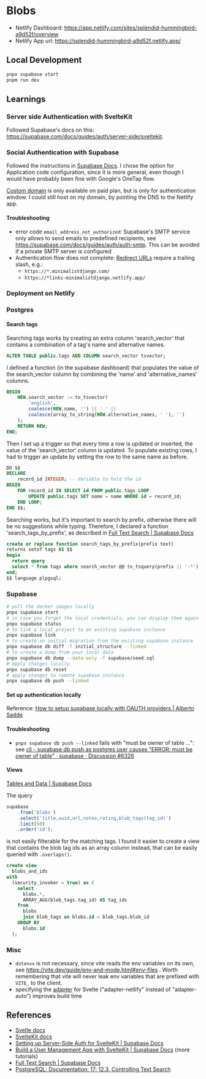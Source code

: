 # Blobs

- Netlify Dashboard: https://app.netlify.com/sites/splendid-hummingbird-a9d52f/overview
- Netlify App url: https://splendid-hummingbird-a9d52f.netlify.app/

## Local Development

```bash
pnpx supabase start
pnpm run dev
```

## Learnings

### Server side Authentication with SvelteKit

Followed Supabase's docs on this: https://supabase.com/docs/guides/auth/server-side/sveltekit.

### Social Authentication with Supabase

Followed the instructions in [Supabase Docs](https://supabase.com/docs/guides/auth/social-login/auth-google).
I chose the option for Application code configuration, since it is more general, even though I would have probably been fine with Google's OneTap flow.

[Custom domain](https://supabase.com/docs/guides/platform/custom-domains) is only available on paid plan, but is only for authentication window.
I could still host on my domain, by pointing the DNS to the Netlify app.

#### Troubleshooting

- error code `email_address_not_authorized`: Supabase's SMTP service only allows to send emails to predefined recipients, see https://supabase.com/docs/guides/auth/auth-smtp.
  This can be avoided if a private SMTP server is configured
- Authentication flow does not complete: [Redirect URLs](https://supabase.com/dashboard/project/kmhjxwhamrskryebsqbm/auth/url-configuration) require a trailing slash, e.g.:
  - `https://*.minimalistdjango.com/`
  - `https://*links-minimalistdjango.netlify.app/`

### Deployment on Netlify

### Postgres

#### Search tags

Searching tags works by creating an extra column 'search_vector' that contains a combination of a tag's name and alternative names.

```sql
ALTER TABLE public.tags ADD COLUMN search_vector tsvector;
```

I defined a function (in the supabase dashboard) that populates the value of the search_vector column by combining the 'name' and 'alternative_names' columns.

```sql
BEGIN
    NEW.search_vector := to_tsvector(
        'english',
        coalesce(NEW.name, '') || ' ' ||
        coalesce(array_to_string(NEW.alternative_names, ' '), '')
    );
    RETURN NEW;
END;
```

Then I set up a trigger so that every time a row is updated or inserted, the value of the 'search_vector' column is updated.
To populate existing rows, I had to trigger an update by setting the row to the same name as before.

```sql
DO $$
DECLARE
    record_id INTEGER; -- Variable to hold the id
BEGIN
    FOR record_id IN SELECT id FROM public.tags LOOP
        UPDATE public.tags SET name = name WHERE id = record_id;
    END LOOP;
END $$;
```

Searching works, but it's important to search by prefix, otherwise there will be no suggestions while typing.
Therefore, I declared a function 'search_tags_by_prefix', as described in [Full Text Search | Supabase Docs](https://supabase.com/docs/guides/database/full-text-search)

```sql
create or replace function search_tags_by_prefix(prefix text)
returns setof tags AS $$
begin
  return query
  select * from tags where search_vector @@ to_tsquery(prefix || ':*');
end;
$$ language plpgsql;
```

### Supabase

```bash
# pull the docker images locally
pnpx supabase start
# in case you forget the local credentials, you can display them again with this command
pnpx supabase status
# to link a local project to an existing supabase instance
pnpx supabase link
# to create an initial migration from the existing supabase instance
pnpx supabase db diff -f initial_structure --linked
# to create a dump from your local data
pnpx supabase db dump --data-only -f supabase/seed.sql
# apply changes locally
pnpx supabase db reset
# apply changes to remote supabase instance
pnpx supabase db push --linked
```

#### Set up authentication locally

Reference: [How to setup supabase locally with OAUTH providers | Alberto Sadde](https://www.albertosadde.com/blog/local-auth-with-subapase/)

#### Troubleshooting

- `pnpx supabase db push --linked` fails with "must be owner of table ...": see [cli - supabase db push as postgres user causes "ERROR: must be owner of table" · supabase · Discussion #6326](https://github.com/orgs/supabase/discussions/6326)

#### Views

[Tables and Data | Supabase Docs](https://supabase.com/docs/guides/database/tables?queryGroups=language&language=js#views)

The query

```javascript
supabase
	.from('blobs')
	.select('title,uuid,url,notes,rating,blob_tags(tag_id)')
	.limit(50)
	.order('id');
```

is not easily filterable for the matching tags.
I found it easier to create a view that contains the blob tag ids as an array column instead, that can be easily queried with `.overlaps()`.

```sql
create view
  blobs_and_ids
with
  (security_invoker = true) as (
    select
      blobs.*,
      ARRAY_AGG(blob_tags.tag_id) AS tag_ids
    from
      blobs
      join blob_tags on blobs.id = blob_tags.blob_id
    GROUP BY
      blobs.id
  );
```

### Misc

- `dotenvx` is not necessary, since vite reads the env variables on its own, see https://vite.dev/guide/env-and-mode.html#env-files .
  Worth remembering that vite will never leak env variables that are prefixed with `VITE_` to the client.
- specifying the [adapter](https://kit.svelte.dev/docs/adapter-auto) for Svelte ("adapter-netlify" instead of "adapter-auto") improves build time

## References

- [Svelte docs](https://svelte.dev/docs/introduction)
- [SvelteKit docs](https://kit.svelte.dev/docs/introduction)
- [Setting up Server-Side Auth for SvelteKit | Supabase Docs](https://supabase.com/docs/guides/auth/server-side/sveltekit)
- [Build a User Management App with SvelteKit | Supabase Docs](https://supabase.com/docs/guides/getting-started/tutorials/with-sveltekit) (more tutorials)
- [Full Text Search | Supabase Docs](https://supabase.com/docs/guides/database/full-text-search)
- [PostgreSQL: Documentation: 17: 12.3. Controlling Text Search](https://www.postgresql.org/docs/current/textsearch-controls.html)
